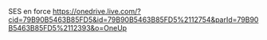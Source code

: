 SES en force
https://onedrive.live.com/?cid=79B90B5463B85FD5&id=79B90B5463B85FD5%2112754&parId=79B90B5463B85FD5%2112393&o=OneUp
